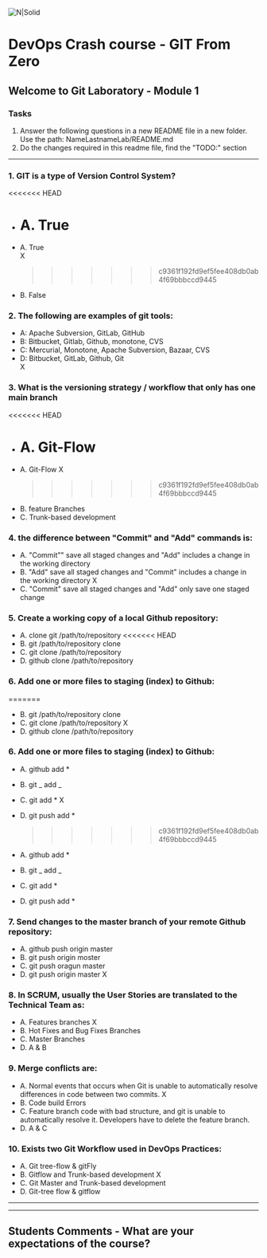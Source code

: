 ![N|Solid](https://media-exp2.licdn.com/dms/image/C4E0BAQEhqEYDn2-LkA/company-logo_100_100/0/1580391093627?e=1663200000&v=beta&t=EO7vueG3ailmZ1RfTbu4knkfQGiqf5LZa1RJ90nt5do)

# DevOps Crash course -​ GIT From Zero

## Welcome to Git Laboratory - Module 1

### Tasks

1. Answer the following questions in a new README file in a new folder. Use the path: NameLastnameLab/README.md
2. Do the changes required in this readme file, find the "TODO:" section

---

### 1. GIT is a type of Version Control System?

<<<<<<< HEAD

- # A. True <br>
- A. True <br> X
  > > > > > > > c9361f192fd9ef5fee408db0ab4f69bbbccd9445
- B. False <br>

### 2. The following are examples of git tools:

- A: Apache Subversion, GitLab, GitHub <br>
- B: Bitbucket, Gitlab, Github, monotone, CVS <br>
- C: Mercurial, Monotone, Apache Subversion, Bazaar, CVS <br>
- D: Bitbucket, GitLab, Github, Git <br> X

### 3. What is the versioning strategy / workflow that only has one main branch

<<<<<<< HEAD

- # A. Git-Flow
- A. Git-Flow X
  > > > > > > > c9361f192fd9ef5fee408db0ab4f69bbbccd9445
- B. feature Branches
- C. Trunk-based development

### 4. the difference between "Commit" and "Add" commands is:

- A. "Commit"" save all staged changes and "Add" includes a change in the working directory
- B. "Add" save all staged changes and "Commit" includes a change in the working directory X
- C. "Commit" save all staged changes and "Add" only save one staged change

### 5. Create a working copy of a local Github repository:

- A. clone git /path/to/repository
  <<<<<<< HEAD
- B. git /path/to/repository clone
- C. git clone /path/to/repository
- D. github clone /path/to/repository

### 6. Add one or more files to staging (index) to Github:

=======

- B. git /path/to/repository clone
- C. git clone /path/to/repository X
- D. github clone /path/to/repository

### 6. Add one or more files to staging (index) to Github:

- A. github add \*
- B. git _ add _
- C. git add \* X
- D. git push add \*

  > > > > > > > c9361f192fd9ef5fee408db0ab4f69bbbccd9445

- A. github add \*
- B. git _ add _
- C. git add \*
- D. git push add \*

### 7. Send changes to the master branch of your remote Github repository:

- A. github push origin master
- B. git push origin moster
- C. git push oragun master
- D. git push origin master X

### 8. In SCRUM, usually the User Stories are translated to the Technical Team as:

- A. Features branches X
- B. Hot Fixes and Bug Fixes Branches
- C. Master Branches
- D. A & B

### 9. Merge conflicts are:

- A. Normal events that occurs when Git is unable to automatically resolve differences in code between two commits. X
- B. Code build Errors
- C. Feature branch code with bad structure, and git is unable to automatically resolve it. Developers have to delete the feature branch.
- D. A & C

### 10. Exists two Git Workflow used in DevOps Practices:

- A. Git tree-flow & gitFly
- B. Gitflow and Trunk-based development X
- C. Git Master and Trunk-based development
- D. Git-tree flow & gitflow

---

---

## Students Comments - What are your expectations of the course?
